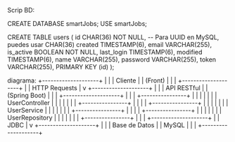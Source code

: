 Scrip BD: 

CREATE DATABASE smartJobs;
USE smartJobs;

CREATE TABLE users (
    id CHAR(36) NOT NULL, -- Para UUID en MySQL, puedes usar CHAR(36)
    created TIMESTAMP(6),
    email VARCHAR(255),
    is_active BOOLEAN NOT NULL,
    last_login TIMESTAMP(6),
    modified TIMESTAMP(6),
    name VARCHAR(255),
    password VARCHAR(255),
    token VARCHAR(255),
    PRIMARY KEY (id)
);

diagrama:
+--------------------+
|                    |
|    Cliente         |
|    (Front)         |
|                    |
+--------------------+
           |
           | HTTP Requests
           |
           v
+--------------------+
|                    |
|   API RESTful      |
|    (Spring Boot)   |
|                    |
+--------------------+
|                    |
| +----------------+ |
| |                | |
| | UserController | |
| |                | |
| +----------------+ |
|                    |
| +----------------+ |
| |                | |
| | UserService    | |
| |                | |
| +----------------+ |
|                    |
| +----------------+ |
| |                | |
| | UserRepository | |
| |                | |
| +----------------+ |
|                    |
+--------------------+
           |
           | JDBC
           |
           v
+--------------------+
|                    |
|   Base de Datos    |
|      MySQL         |
|                    |
+--------------------+
